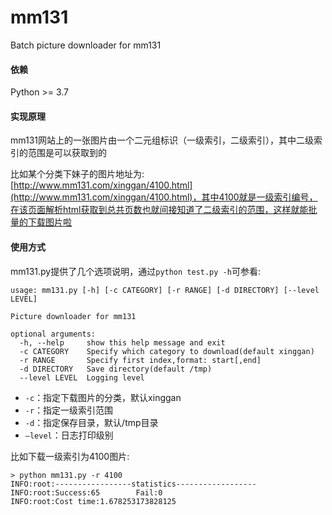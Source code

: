 # mm131
Batch picture downloader for mm131

#### 依赖

Python >= 3.7


#### 实现原理

mm131网站上的一张图片由一个二元组标识（一级索引，二级索引），其中二级索引的范围是可以获取到的

比如某个分类下妹子的图片地址为:[http://www.mm131.com/xinggan/4100.html](http://www.mm131.com/xinggan/4100.html)，其中4100就是一级索引编号，在该页面解析html获取到总共页数也就间接知道了二级索引的范围，这样就能批量的下载图片啦

#### 使用方式

mm131.py提供了几个选项说明，通过`python test.py -h`可参看:

```shell
usage: mm131.py [-h] [-c CATEGORY] [-r RANGE] [-d DIRECTORY] [--level LEVEL]

Picture downloader for mm131

optional arguments:
  -h, --help     show this help message and exit
  -c CATEGORY    Specify which category to download(default xinggan)
  -r RANGE       Specify first index,format: start[,end]
  -d DIRECTORY   Save directory(default /tmp)
  --level LEVEL  Logging level
```



- `-c`：指定下载图片的分类，默认xinggan
- `-r`：指定一级索引范围
- `-d`：指定保存目录，默认/tmp目录
- `—level`：日志打印级别

比如下载一级索引为4100图片:

```shell
> python mm131.py -r 4100
INFO:root:-----------------statistics------------------
INFO:root:Success:65		Fail:0
INFO:root:Cost time:1.678253173828125
```

